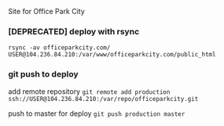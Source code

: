 Site for Office Park City

### [DEPRECATED] deploy with rsync
`rsync -av officeparkcity.com/ USER@104.236.84.210:/var/www/officeparkcity.com/public_html`

### git push to deploy

add remote repository
`git remote add production ssh://USER@104.236.84.210:/var/repo/officeparkcity.git`

push to master for deploy
`git push production master`